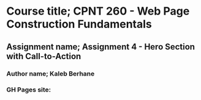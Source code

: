 # Course title; CPNT 260 - Web Page Construction Fundamentals

## Assignment name; Assignment 4 - Hero Section with Call-to-Action
### Author name; Kaleb Berhane
### GH Pages site: 